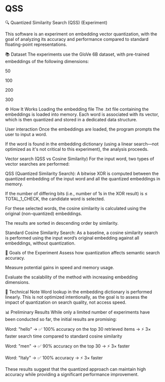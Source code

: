 # QSS
🔍 Quantized Similarity Search (QSS) (Experiment)

This software is an experiment on embedding vector quantization, with the goal of analyzing its accuracy and performance compared to standard floating-point representations.

📚 Dataset
The experiments use the GloVe 6B dataset, with pre-trained embeddings of the following dimensions:

50

100

200

300

⚙️ How It Works
Loading the embedding file
The .txt file containing the embeddings is loaded into memory. Each word is associated with its vector, which is then quantized and stored in a dedicated data structure.

User interaction
Once the embeddings are loaded, the program prompts the user to input a word.

If the word is found in the embedding dictionary (using a linear search—not optimized as it's not critical to this experiment), the analysis proceeds.

Vector search (QSS vs Cosine Similarity)
For the input word, two types of vector searches are performed:

QSS (Quantized Similarity Search):
A bitwise XOR is computed between the quantized embedding of the input word and all the quantized embeddings in memory.

If the number of differing bits (i.e., number of 1s in the XOR result) is ≤ TOTAL_1_CHECK, the candidate word is selected.

For these selected words, the cosine similarity is calculated using the original (non-quantized) embeddings.

The results are sorted in descending order by similarity.

Standard Cosine Similarity Search:
As a baseline, a cosine similarity search is performed using the input word’s original embedding against all embeddings, without quantization.

🧪 Goals of the Experiment
Assess how quantization affects semantic search accuracy.

Measure potential gains in speed and memory usage.

Evaluate the scalability of the method with increasing embedding dimensions.

🚧 Technical Note
Word lookup in the embedding dictionary is performed linearly. This is not optimized intentionally, as the goal is to assess the impact of quantization on search quality, not access speed.



📊 Preliminary Results
While only a limited number of experiments have been conducted so far, the initial results are promising:

Word: "hello"
→ ✅ 100% accuracy on the top 30 retrieved items
→ ⚡ 3× faster search time compared to standard cosine similarity

Word: "men"
→ ✅ 90% accuracy on the top 30
→ ⚡ 3× faster

Word: "Italy"
→ ✅ 100% accuracy
→ ⚡ 3× faster

These results suggest that the quantized approach can maintain high accuracy while providing a significant performance improvement.


